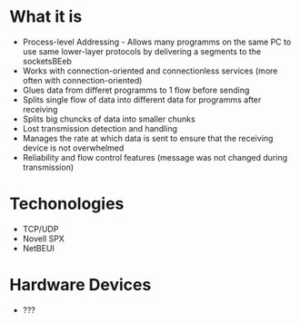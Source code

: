 #                  What it is

- Process-level Addressing - Allows many programms on the same PC to use same lower-layer protocols by delivering a segments to the socketsBEeb
- Works with connection-oriented and connectionless services (more often with connection-oriented)
- Glues data from differet programms to 1 flow before sending
- Splits single flow of data into different data for programms after receiving
- Splits big chuncks of data into smaller chunks
- Lost transmission detection and handling
- Manages the rate at which data is sent to ensure that the receiving device is not overwhelmed
- Reliability and flow control features (message was not changed during transmission)








#                  Techonologies

- TCP/UDP
- Novell SPX
- NetBEUI









#                  Hardware Devices

- ???